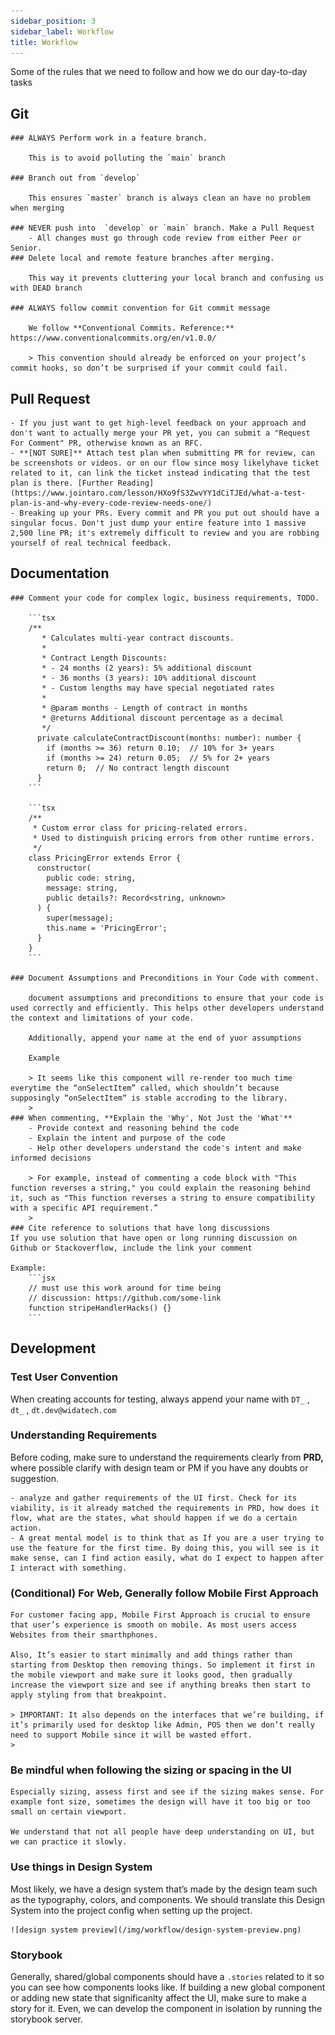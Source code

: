 ```yaml
---
sidebar_position: 3
sidebar_label: Workflow
title: Workflow
---
```


Some of the rules that we need to follow and how we do our day-to-day tasks

## Git
    ### ALWAYS Perform work in a feature branch.
        
        This is to avoid polluting the `main` branch
        
    ### Branch out from `develop`
        
        This ensures `master` branch is always clean an have no problem when merging
        
    ### NEVER push into  `develop` or `main` branch. Make a Pull Request
        - All changes must go through code review from either Peer or Senior.
    ### Delete local and remote feature branches after merging.
        
        This way it prevents cluttering your local branch and confusing us with DEAD branch
        
    ### ALWAYS follow commit convention for Git commit message
        
        We follow **Conventional Commits. Reference:** https://www.conventionalcommits.org/en/v1.0.0/
        
        > This convention should already be enforced on your project’s commit hooks, so don’t be surprised if your commit could fail.
        
## Pull Request
    - If you just want to get high-level feedback on your approach and don't want to actually merge your PR yet, you can submit a "Request For Comment" PR, otherwise known as an RFC.
    - **[NOT SURE]** Attach test plan when submitting PR for review, can be screenshots or videos. or on our flow since mosy likelyhave ticket related to it, can link the ticket instead indicating that the test plan is there. [Further Reading](https://www.jointaro.com/lesson/HXo9fS3ZwvYY1dCiTJEd/what-a-test-plan-is-and-why-every-code-review-needs-one/)
    - Breaking up your PRs. Every commit and PR you put out should have a singular focus. Don't just dump your entire feature into 1 massive 2,500 line PR; it's extremely difficult to review and you are robbing yourself of real technical feedback.

## Documentation
    ### Comment your code for complex logic, business requirements, TODO.
        
        ```tsx
        /**
           * Calculates multi-year contract discounts.
           * 
           * Contract Length Discounts:
           * - 24 months (2 years): 5% additional discount
           * - 36 months (3 years): 10% additional discount
           * - Custom lengths may have special negotiated rates
           * 
           * @param months - Length of contract in months
           * @returns Additional discount percentage as a decimal
           */
          private calculateContractDiscount(months: number): number {
            if (months >= 36) return 0.10;  // 10% for 3+ years
            if (months >= 24) return 0.05;  // 5% for 2+ years
            return 0;  // No contract length discount
          }
        ```
        
        ```tsx
        /**
         * Custom error class for pricing-related errors.
         * Used to distinguish pricing errors from other runtime errors.
         */
        class PricingError extends Error {
          constructor(
            public code: string,
            message: string,
            public details?: Record<string, unknown>
          ) {
            super(message);
            this.name = 'PricingError';
          }
        }
        ```
        
    ### Document Assumptions and Preconditions in Your Code with comment.
        
        document assumptions and preconditions to ensure that your code is used correctly and efficiently. This helps other developers understand the context and limitations of your code.
        
        Additionally, append your name at the end of yuor assumptions
        
        Example
        
        > It seems like this component will re-render too much time everytime the “onSelectItem” called, which shouldn’t because supposingly “onSelectItem“ is stable accroding to the library.
        > 
    ### When commenting, **Explain the 'Why', Not Just the 'What'**
        - Provide context and reasoning behind the code
        - Explain the intent and purpose of the code
        - Help other developers understand the code's intent and make informed decisions
        
        > For example, instead of commenting a code block with "This function reverses a string," you could explain the reasoning behind it, such as "This function reverses a string to ensure compatibility with a specific API requirement.”
        > 
    ### Cite reference to solutions that have long discussions
    If you use solution that have open or long running discussion on Github or Stackoverflow, include the link your comment
    
    Example:
        ```jsx
        // must use this work around for time being
        // discussion: https://github.com/some-link
        function stripeHandlerHacks() {}
        ```

## Development
### Test User Convention 
When creating accounts for testing, always append your name with `DT_` , `dt_` , `dt.dev@widatech.com`

### Understanding Requirements
Before coding, make sure to understand the requirements clearly from **PRD,** where possible clarify with design team or PM if you have any doubts or suggestion.

    - analyze and gather requirements of the UI first. Check for its viability, is it already matched the requirements in PRD, how does it flow, what are the states, what should happen if we do a certain action.
    - A great mental model is to think that as If you are a user trying to use the feature for the first time. By doing this, you will see is it make sense, can I find action easily, what do I expect to happen after I interact with something.

### (Conditional) For Web, Generally follow **Mobile First Approach**
    
    For customer facing app, Mobile First Approach is crucial to ensure that user’s experience is smooth on mobile. As most users access Websites from their smarthphones.
    
    Also, It’s easier to start minimally and add things rather than starting from Desktop then removing things. So implement it first in the mobile viewport and make sure it looks good, then gradually increase the viewport size and see if anything breaks then start to apply styling from that breakpoint.
    
    > IMPORTANT: It also depends on the interfaces that we’re building, if it’s primarily used for desktop like Admin, POS then we don’t really need to support Mobile since it will be wasted effort.
    > 
### Be mindful when following the sizing or spacing in the UI
    
    Especially sizing, assess first and see if the sizing makes sense. For example font size, sometimes the design will have it too big or too small on certain viewport.
    
    We understand that not all people have deep understanding on UI, but we can practice it slowly.
    
### Use things in Design System
Most likely, we have a design system that’s made by the design team such as the typography, colors, and components. We should translate this Design System into the project config when setting up the project.
    
    ![design system preview](/img/workflow/design-system-preview.png)

### Storybook
Generally, shared/global components should have a `.stories` related to it so you can see how components looks like. If building a new global component or adding new state that significanlty affect the UI, make sure to make a story for it. Even, we can develop the component in isolation by running the storybook server.

    

